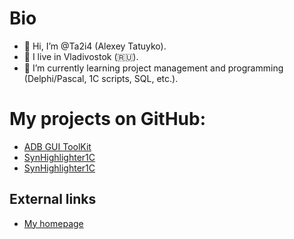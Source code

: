 # Bio
- 👋 Hi, I’m @Ta2i4 (Alexey Tatuyko).
- 👀 I live in Vladivostok (:ru:).
- 🌱 I’m currently learning project management and programming (Delphi/Pascal, 1C scripts, SQL, etc.).


# My projects on GitHub:
- [ADB GUI ToolKit](https://github.com/Ta2i4/adb-gui-toolkit)
- [SynHighlighter1C](https://github.com/Ta2i4/BirEdit)
- [SynHighlighter1C](https://github.com/Ta2i4/SynHighlighter1C)


## External links
- [My homepage](http://ta2i4.ru/)
